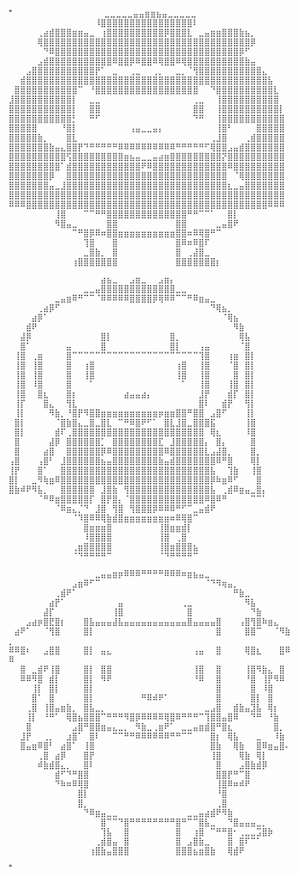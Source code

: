 "⠀⠀⠀⠀⠀⠀⠀⠀⠀⠀⠀⠀⠀⠀⠀⠀⣀⣀⣀⣀⣀⣤⣤⣶⣶⣦⣤⣀⣀⣀⣀⣀
⠀⠀⠀⠀⠀⠀⠀⠀⠀⠀⠀⠀⠀⠀⠀⠸⣿⣿⣿⣿⣿⣿⣿⣿⣿⣿⣿⣿⣿⣿⣿⣿⠇
⠀⠀⠀⠀⠀⢀⣴⣾⣿⣿⣿⣶⣶⣤⣀⠀⢰⣿⣿⣿⣿⣿⣿⣿⣿⣿⣿⡿⣿⣿⣿⣇⠀⣀⣤⣶⣶⣿⣿⣿⣷⣦⡀
⠀⠀⠀⠀⠀⢿⣿⣿⣿⣿⣿⣿⣿⣿⣿⣿⣿⣿⣿⣿⣿⣿⣿⣿⣿⣿⣿⣿⣿⣿⣿⣿⣿⣿⣿⣿⣿⣿⣿⣿⣿⣿⡿
⠀⠀⠀⠀⠀⠀⠙⠿⣿⣿⣿⣿⣿⣿⣿⣿⣿⣿⣿⣿⣿⣿⣿⣿⣿⣿⣿⣿⣿⣿⣿⣿⣿⣿⣿⣿⣿⣿⣿⣿⡿⠋
⠀⠀⠀⠀⠀⣠⣾⣿⣿⣿⣿⣿⣿⣿⣿⣿⣿⣿⠿⣿⣿⡿⠿⣿⣿⠿⢿⣿⣿⠿⢿⣿⣿⣿⣿⣿⣿⣿⣿⣿⣿⣷⣤
⠀⠀⠀⣠⣿⣿⣿⣿⣿⣿⣿⣿⣿⣿⣿⡟⠁⠀⣀⠀⠀⢀⣀⠀⠀⢀⡀⠀⠀⣀⡀⠈⢻⣿⣿⣿⣿⣿⣿⣿⣿⣿⣿⣿⣄
⠀⠀⣾⣿⣿⣿⣿⣿⣿⣿⣿⣿⣿⣿⣿⣿⣿⣿⣿⣿⣿⣿⣿⣿⣿⣿⣿⣿⣿⣿⣿⣿⣿⣿⣿⣿⣿⣿⣿⣿⣿⣿⣿⣿⣿⣧
⠀⣿⣿⣿⣿⣿⣿⣿⣿⣿⣿⣿⠉⠀⠘⣿⣿⣿⣿⣿⣿⣿⣿⣿⣿⣿⣿⣿⣿⣿⣿⣿⣿⠀⠀⠙⣿⣿⣿⣿⣿⣿⣿⣿⣿⣿⣇
⣸⣿⣿⣿⣿⣿⣿⣿⣿⣿⣿⡇⠀⠀⣀⣀⠀⠀⠀⠀⠀⠀⠀⠀⠀⠀⠀⠀⠀⠀⠀⠀⢀⣀⠀⠀⢸⣿⣿⣿⣿⣿⣿⣿⣿⣿⣿
⣿⣿⣿⣿⣿⣿⣿⣿⣿⣿⣿⡇⠀⠀⣿⣿⠀⠀⠀⠀⠀⠀⠀⠀⠀⠀⠀⠀⠀⠀⠀⠀⣿⣿⠀⠀⢸⣿⣿⣿⣿⣿⣿⣿⣿⣿⣿⡇
⣿⣿⣿⣿⣿⣿⣿⣿⣿⣿⣿⡃⠀⠀⠛⠋⠀⠀⠀⠀⠀⠀⠀⠀⠀⠀⠀⠀⠀⠀⠀⠀⠙⠛⠀⠀⢸⣿⣿⣿⣿⣿⣿⣿⣿⣿⣿⣿
⣿⣿⣿⣿⣿⠀⠀⠀⠀⠘⣿⡇⠀⠀⠀⠀⠀⠀⠀⠀⠀⢠⣤⣀⣀⣤⡄⠀⠀⠀⠀⠀⠀⠀⠀⠀⢸⣿⠃⠀⠀⠀⠀⣿⣿⣿⣿⣿
⣿⣿⣿⣿⣿⣷⡀⠀⠀⠀⣿⣇⠀⠀⠀⠀⠀⠀⠀⠀⠀⠀⠀⠀⠀⠀⠀⠀⠀⠀⠀⠀⠀⠀⠀⢀⣸⣿⠀⠀⠀⢀⣾⣿⣿⣿⣿⣿
⣿⣿⣿⣿⣿⣿⣿⣷⣤⣄⣿⣿⡟⠙⠛⠛⠛⠛⠛⠿⠿⠿⠿⠿⠿⠿⠿⠿⠿⠛⠛⠛⠛⠛⠋⢿⣿⣿⣠⣤⣾⣿⣿⣿⣿⣿⣿⣿
⣿⣿⣿⣿⣿⣿⣿⣿⣿⣿⢫⣿⣿⣿⣿⣿⣿⣿⣿⣿⣶⣦⣤⣀⣀⣤⣴⣶⣿⣿⣿⣿⣿⣿⣿⣿⣿⡝⣿⣿⣿⣿⣿⣿⣿⣿⣿⣿
⣿⣿⣿⣿⣿⣿⣿⣿⣿⠁⣾⣿⣿⣿⣿⣿⣿⣿⣿⣿⣿⣿⣿⠟⠿⣿⣿⣿⣿⣿⣿⣿⣿⣿⣿⣿⣿⣿⠿⣿⣿⣿⣿⣿⣿⣿⣿⣿
⣿⣿⣿⣿⣿⣿⣿⡿⠀⠀⣿⣿⣿⣿⣿⣿⣿⣿⣿⣿⣿⣿⣿⣿⣿⣿⣿⣿⣿⣿⣿⣿⣿⣿⣿⣿⣿⣿⠀⠈⢿⣿⣿⣿⣿⣿⣿⣿
⣿⣿⣿⣿⣿⣿⣿⣤⣀⣸⣿⣿⣿⣿⣿⣿⣿⣿⣿⣿⣿⣿⣿⣿⣿⣿⣿⣿⣿⣿⣿⣿⣿⣿⣿⣿⣿⣿⣆⣀⣤⣿⣿⣿⣿⣿⣿⣿
⣿⣿⣿⣿⣿⣿⣿⣿⣿⣿⣿⣿⣿⣿⣿⣿⣿⣿⣿⣿⣿⣿⣿⣿⣿⣿⣿⣿⣿⣿⣿⣿⣿⣿⣿⣿⣿⣿⣿⣿⣿⣿⣿⣿⣿⣿⣿⣿
⠿⠿⠿⣿⣿⣿⣿⣿⣿⣿⣿⣿⣿⣿⣿⣿⣿⣿⣿⣿⣿⣿⣿⣿⣿⣿⣿⣿⣿⣿⣿⣿⣿⣿⣿⣿⣿⣿⣿⣿⣿⣿⣿⣿⣿⠿⠿⠿
⠀⠀⠀⠀⠀⠀⠀⠀⢸⣿⠀⠀⠀⠉⠉⠛⠛⣿⣿⣿⣿⣿⣿⣿⣿⣿⣿⣿⣿⣿⣿⠛⠛⠉⠉⠁⠀⠀⣿⡇
⠀⠀⠀⠀⠀⠀⠀⠀⠻⣿⣤⣀⠀⠀⠀⠀⠀⣿⣿⠀⠀⠀⠀⠀⠀⠀⠀⠀⠀⣿⣿⠀⠀⠀⠀⠀⣀⣤⣿⠟
⠀⠀⠀⠀⠀⠀⠀⠀⠀⠀⠀⠉⠛⣿⡿⠿⠶⣿⣿⣶⣶⣶⣶⣶⣶⣶⣶⣶⣶⣿⣿⠶⠿⢿⣿⠛⠉
⠀⠀⠀⠀⠀⠀⠀⠀⠀⠀⠀⠀⠀⢹⣿⠀⠀⠀⣿⠀⠀⠀⠀⠀⠀⠀⠀⠀⠀⣿⠿⠶⠿⣿⠏
⠀⠀⠀⠀⠀⠀⠀⠀⠀⠀⠀⠀⠀⣀⣿⣷⡀⠀⣿⠀⠀⠀⠀⠀⠀⠀⠀⠀⠀⣿⠀⢀⣼⣿⣀
⠀⠀⠀⠀⠀⠀⠀⠀⠀⠀⠀⢰⣿⣿⣿⣿⣿⣿⣿⠀⠀⠀⠀⠀⠀⠀⠀⠀⠀⣿⣿⣿⣿⣿⣿⣿⡆



⠀⠀⠀⠀⠀⠀⠀⠀⠀⠀⠀⠀⠀⠀⠀⠀⣴⣦⣀⠀⠀⣠⣶⣀⠀⠀⣠⣶⡄
⠀⠀⠀⠀⠀⠀⠀⠀⠀⠀⠀⠀⠀⣀⣀⣤⣿⣿⣿⣿⣿⣿⣿⣿⣿⣿⣿⣿⣿⣀⣀
⠀⠀⠀⠀⠀⠀⠀⠀⣀⣤⣶⠿⠛⠉⠉⠈⠿⠿⠿⠿⠿⣿⣿⣿⣿⡿⢿⠿⠿⠉⠉⠛⠿⣶⣤⣀
⠀⠀⠀⠀⠀⢀⣴⡿⠋⠀⠀⠀⠀⠀⠀⠀⠀⠀⠀⠀⠀⠀⠀⠀⠀⠀⠀⠀⠀⠀⠀⠀⠀⠀⠀⠙⢿⣦⡀
⠀⠀⠀⠀⣴⡿⠁⠀⠀⠀⠀⠀⠀⠀⠀⠀⠀⠀⠀⠀⠀⠀⠀⠀⠀⠀⠀⠀⠀⠀⠀⠀⠀⠀⠀⠀⠀⠈⢿⣦
⠀⠀⠀⣾⠟⠀⠀⠀⠀⠀⠀⠀⠀⠀⠀⠀⠀⠀⠀⠀⠀⠀⠀⠀⠀⠀⠀⠀⠀⠀⠀⠀⠀⠀⠀⠀⠀⠀⠀⠻⣷
⠀⠀⣼⡿⠀⠀⠀⠀⠀⠀⠀⠀⠀⠀⠀⠀⣿⡇⠀⠀⠀⠀⠀⠀⠀⠀⠀⠀⣿⡀⠀⠀⠀⠀⠀⠀⠀⠀⠀⠀⢿⣧
⠀⠀⣿⠁⠀⠀⠀⠀⠀⠀⣤⠀⠀⠀⠀⠀⣿⠀⠀⠀⠀⠀⠀⠀⠀⠀⠀⠀⣿⡇⠀⠀⠀⢠⣤⠀⠀⠀⠀⠀⠈⣿
⠀⢸⣿⠀⢀⣶⠀⠀⠀⠀⣿⠉⠉⠉⠉⠉⠉⠉⠉⠉⠉⠉⠉⠉⠉⠉⠉⠉⠉⠉⠉⠉⠉⢹⣿⠀⠀⠀⢰⣶⠀⣿⡇
⠀⢸⣿⠀⢸⣿⠀⠀⠀⠀⣿⠀⠀⢰⣿⠀⠀⠀⠀⠀⠀⠀⠀⠀⠀⠀⠀⠀⠀⢰⣿⠀⠀⢸⣿⠀⠀⠀⠈⣿⠀⣿⡇
⠀⢸⣿⠀⢸⣿⠀⠀⠀⠀⣿⠀⠀⢸⣿⠀⠀⠀⠀⠀⠀⠀⠀⠀⠀⠀⠀⠀⠀⢸⣿⠀⠀⢸⣿⠀⠀⠀⠀⣿⠀⣿⡇
⠀⢸⣿⠀⠸⣿⠀⠀⠀⠀⣿⠀⠀⠀⠁⠀⠀⠀⠀⠀⠀⠀⠀⠀⠀⠀⠀⠀⠀⠀⠁⠀⠀⢸⣿⠀⠀⠀⢸⣿⠀⣿⡇
⠀⢸⣿⠀⠀⣿⣆⠀⠀⠀⣿⡆⠀⠀⠀⠀⠀⠀⠀⠀⣴⣤⣤⣴⡄⠀⠀⠀⠀⠀⠀⠀⠀⣸⡟⠀⠀⠀⣾⡏⠀⣿⡇
⠀⢸⡏⠀⠀⠀⣿⣄⠀⠀⢻⣇⠀⠀⠀⠀⠀⠀⠀⠀⠀⠀⠀⠀⠀⠀⠀⠀⠀⠀⠀⠀⠀⣿⠇⠀⠀⣾⡟⠀⠀⢻⡇
⠀⢸⡇⠀⠀⠀⠀⠻⣷⡀⠘⣿⡟⠻⣿⣿⣶⣶⣶⣶⣶⣶⣶⣶⣶⣶⡶⣶⣶⣿⣿⠛⣿⣿⠀⣠⣿⠋⠀⠀⠀⢸⡇
⠀⣿⡇⠀⠀⠀⠀⠀⠈⣿⣷⣿⣄⣀⣿⣀⣿⣇⠀⠉⠛⠿⣿⠟⠋⠁⠀⣿⣇⣸⣿⣀⣿⣿⣿⣯⠀⠀⠀⠀⠀⢸⣿
⠀⣿⡇⠀⠀⠀⠀⠀⣾⠏⢀⣿⣿⣿⣿⣿⣿⣿⣿⣿⣿⣿⣿⣿⣿⣿⣿⣿⣿⣿⣿⣿⣿⣿⠀⢿⣆⠀⠀⠀⠀⠸⣿
⠀⣿⠀⠀⠀⠀⠀⣼⡿⠀⣿⣿⣿⣿⣿⣿⡁⠀⣿⣿⣿⣿⣿⣿⣿⣿⣏⠀⣸⣿⣿⣿⣿⣿⡄⠀⣿⡄⠀⠀⠀⠀⣿
⠀⣿⠀⠀⠀⠀⣴⣿⠀⠀⣿⣿⣿⣿⣿⣿⡿⠿⣿⣿⣿⣿⣿⣿⣿⣿⣿⠿⣿⣿⣿⣿⣿⣿⣇⣠⣼⣿⡀⠀⠀⠀⣿⡀
⢠⣿⠀⠀⠀⢠⣿⠃⠀⣸⣿⣿⣿⣿⣿⣿⣦⣤⣿⣿⣿⣿⣿⣿⣿⣿⣷⣤⣾⣿⣿⣿⣿⣿⣿⣿⠿⠛⣿⠀⠀⠀⢿⡇
⢸⡟⠀⠀⠀⣿⠁⠀⠀⣿⣿⣿⣿⣿⣿⣿⣿⣿⣿⣿⣿⣿⣿⣿⣿⣿⣿⣿⣿⣿⣿⣿⣿⣿⣿⣧⠀⠀⢹⣷⠀⠀⢸⣿
⣿⡇⠀⠀⣀⠻⢷⣶⠿⣿⣿⣿⣿⣿⣿⣿⣿⣿⣿⣿⣿⣿⣿⣿⣿⣿⣿⣿⣿⣿⣿⣿⣿⣿⣿⡿⠷⣶⠿⠋⠀⠀⠀⣿
⣿⣷⠾⠟⠻⣧⡀⠀⠀⣿⣿⣿⣿⣿⣿⠀⣸⣿⣷⠀⢻⣿⣿⣿⣿⣿⣿⣿⣿⣿⣿⣿⣿⣿⣿⣧⠀⢀⣾⠿⣶⣤⣀⣿⡄
⠀⠀⠀⠀⠀⠈⠛⠿⣶⣿⣿⣿⣿⣿⡏⠀⣿⡟⣿⡄⠈⣿⣿⣿⣿⣿⣿⣿⣿⣿⣿⣿⣿⣿⠿⣿⠿⠛⠀⠀⠀⠀⠉⠉⠁
⠀⠀⠀⠀⠀⠀⠀⠀⠈⠿⣶⣄⡈⠙⠀⣸⣿⠀⢻⣿⠀⢻⣿⣿⣿⡿⠿⠿⠿⠛⠋⠉⣀⣤⣾⠟
⠀⠀⠀⠀⠀⠀⠀⠀⠀⠀⠀⠈⠹⣿⠿⠿⢿⣷⣾⣿⣶⣶⣶⣶⣶⣶⣶⣶⠶⠿⢿⣿⠉
⠀⠀⠀⠀⠀⠀⠀⠀⠀⠀⠀⠀⠀⣿⣶⣶⣶⣿⠀⠀⠀⠀⠀⠀⠀⠀⢸⣿⣶⣶⣾⡇
⠀⠀⠀⠀⠀⠀⠀⠀⠀⠀⠀⠀⠀⠸⣿⣿⣿⣿⠀⠀⠀⠀⠀⠀⠀⠀⢸⣿⠀⢀⣿
⠀⠀⠀⠀⠀⠀⠀⠀⠀⠀⠀⢀⣶⣿⣿⣿⣿⣿⠀⠀⠀⠀⠀⠀⠀⠀⢸⣿⣶⣿⣿⣿⣦
⠀⠀⠀⠀⠀⠀⠀⠀⠀⠀⠀⠈⠙⠛⠛⠛⠛⠉⠀⠀⠀⠀⠀⠀⠀⠀⠈⠙⠛⠛⠛⠛⠉


⠀⠀⠀⠀⠀⠀⠀⠀⠀⠀⠀⠀⠀⠀⠀⣀⣤⣤⣶⡶⠿⠿⠿⠛⠛⠛⠛⠿⠿⠿⠶⣶⣦⣤⣀
⠀⠀⠀⠀⠀⠀⠀⠀⠀⠀⠀⣠⣶⠿⠋⠉⠀⠀⠀⠀⠀⠀⠀⠀⠀⠀⠀⠀⠀⠀⠀⠀⠀⠀⠈⠙⠻⢶⣤⡀
⠀⠀⠀⠀⠀⠀⠀⠀⢀⣾⠟⠁⠀⠀⠀⠀⠀⠀⠀⠀⠀⠀⠀⠀⠀⠀⠀⠀⠀⠀⠀⠀⠀⠀⠀⠀⠀⠀⠀⠛⣷⣀
⠀⠀⠀⠀⠀⠀⠀⣴⡟⠁⠀⠀⠀⠀⠀⠀⠀⠀⠀⣤⠀⠀⠀⠀⠀⠀⠀⠀⠀⠀⢀⣀⠀⠀⠀⠀⠀⠀⠀⠀⠀⠻⣧
⠀⠀⠀⠀⠀⠀⣼⡏⠀⠀⠀⠀⠀⠀⠀⠀⠀⠀⢸⣿⠀⠀⠀⠀⠀⠀⠀⠀⠀⠀⠀⣿⠀⠀⠀⠀⠀⠀⠀⠀⠀⠀⠙⣷
⠀⠀⠀⣠⣴⡶⣿⣟⣿⡆⠀⠀⠀⣿⣧⣤⣤⣤⣼⣧⣤⣤⣤⣤⣤⣤⣤⣤⣤⣤⣤⣿⣤⣤⣤⣤⣿⠀⠀⠀⢠⣿⢻⣿⠷⣶⣄
⠀⣴⠟⠁⠀⠀⠈⢻⣿⠀⠀⠀⠀⣿⡇⠀⠀⠀⠀⠀⠀⠀⠀⠀⠀⠀⠀⠀⠀⠀⠀⠀⠀⠀⠀⠀⣿⠀⠀⠀⠀⣿⣿⠉⠀⠀⠈⠻⣷⡀
⠿⠿⣿⠆⠀⠀⣠⣿⣿⠀⠀⠀⠀⣿⡇⠀⣤⣄⠀⠀⠀⠀⠀⠀⠀⠀⠀⠀⠀⠀⠀⠀⢠⣤⠀⠀⣿⠀⠀⠀⠀⢿⣿⣆⠀⠀⠀⣿⠿⠿
⠀⠀⣿⠀⣀⣾⠟⢸⣿⠀⠀⠀⠀⣿⡇⠀⣿⣿⠀⠀⠀⠀⠀⠀⠀⠀⠀⠀⠀⠀⠀⠀⢸⣿⠀⠀⣿⠀⠀⠀⠀⢸⣿⠻⣷⣄⠀⣿
⠀⠀⠿⠿⠻⣿⠀⣾⡇⠀⠀⠀⠀⣿⡇⠀⠻⠟⠀⠀⠀⠀⠀⠀⠀⠀⠀⠀⠀⠀⠀⠀⠘⠿⠀⠀⣿⠀⠀⠀⠀⠘⣿⠀⢸⡟⠻⠿
⠀⠀⠀⠀⢸⡇⠀⣿⡇⠀⠀⠀⠀⣿⡇⠀⠀⠀⠀⠀⠀⠀⠀⠀⠀⠀⠀⠀⠀⠀⠀⠀⠀⠀⠀⠀⣿⠀⠀⠀⠀⠀⣿⠀⠸⣿
⠀⠀⠀⠀⣿⠁⠀⣿⠀⠀⠀⠀⠀⣿⡇⠀⠀⠀⠀⠀⠀⠀⠀⠛⠿⠾⠟⠁⠀⠀⠀⠀⠀⠀⠀⠀⣿⠀⠀⠀⠀⠀⣿⡇⠀⣿
⠀⠀⠀⢀⣿⠀⢸⣿⣤⣶⣷⡀⠀⣿⣧⣀⡀⠀⠀⠀⠀⠀⠀⠀⠀⠀⠀⠀⠀⠀⠀⠀⠀⠀⣀⣠⣿⠀⠀⣾⣷⣤⣹⣧⠀⢿⡆
⠀⠀⠀⢸⡇⠀⠘⠛⠁⠀⢿⣿⣦⣿⣿⣿⠉⠛⠛⠛⠻⣿⡿⠿⠿⠿⠿⢿⣿⠿⠛⠛⠛⠉⢹⣿⣿⣤⣿⠿⠀⠀⠙⠛⠀⠘⣷
⠀⠀⠀⣿⠀⠀⠀⠀⠀⠀⠀⣠⣿⠛⣿⣿⣶⣤⣄⣀⡀⠀⠻⣷⣀⢀⣶⠟⠁⠀⣀⣀⣤⣶⣾⣿⠛⣿⣆⠀⠀⠀⠀⠀⠀⠀⣿⡀
⠀⠀⣸⡟⠀⠀⢀⡀⠀⠀⣰⣿⠁⠀⣿⠇⠀⠀⠉⠉⠛⠛⠿⠿⠿⠿⠿⠿⠛⠛⠉⠉⠀⠀⠀⣿⡆⠀⢿⣧⠀⠀⠀⣀⠀⠀⠸⣷
⠀⠀⣿⣤⣶⠿⣿⠃⠀⣴⣿⠁⠀⢸⣿⠀⠀⠀⠀⠀⠀⠀⠀⠀⠀⠀⠀⠀⠀⠀⠀⠀⠀⠀⠀⣿⣷⠀⠀⢿⣷⠀⠀⣿⠿⣶⣤⣿⠄
⠀⠀⠀⠀⠀⢀⣿⠀⣴⡿⠀⠀⠀⣿⡟⠀⠀⠀⠀⠀⠀⠀⠀⠀⠀⠀⠀⠀⠀⠀⠀⠀⠀⠀⠀⢸⣿⠀⠀⠀⢿⣷⠀⢿⡇
⠀⠀⠀⠀⠀⠾⣷⣾⣿⣄⡀⠀⠀⣿⠇⠀⠀⠀⠀⠀⠀⠀⠀⠀⠀⠀⠀⠀⠀⠀⠀⠀⠀⠀⠀⠀⣿⠀⠀⠀⣠⣿⣷⣾⡿
⠀⠀⠀⠀⠀⠀⠀⠀⣾⠋⠙⠛⣿⣿⠀⠀⠀⠀⠀⠀⠀⠀⠀⠀⠀⠀⠀⠀⠀⠀⠀⠀⠀⠀⠀⠀⣿⣿⡟⠛⠉⣿
⠀⠀⠀⠀⠀⠀⠀⠀⠙⠷⠶⠿⢿⣿⠀⠀⠀⠀⠀⠀⠀⠀⠀⠀⠀⠀⠀⠀⠀⠀⠀⠀⠀⠀⠀⠀⢸⣿⠿⠶⠾⠟
⠀⠀⠀⠀⠀⠀⠀⠀⠀⠀⠀⠀⣿⡇⠀⠀⠀⠀⠀⠀⠀⠀⠀⠀⠀⠀⠀⠀⠀⠀⠀⠀⠀⠀⠀⠀⠘⣿
⠀⠀⠀⠀⠀⠀⠀⠀⠀⠀⠀⠀⣿⡀⠀⠀⠀⠀⠀⠀⠀⠀⠀⠀⠀⠀⠀⠀⠀⠀⠀⠀⠀⠀⠀⠀⢀⣿
⠀⠀⠀⠀⠀⠀⠀⠀⠀⠀⠀⠀⠀⠙⠿⣶⣤⣀⣀⠀⠀⠀⠀⠀⠀⠀⠀⠀⠀⠀⠀⣀⣀⣤⣴⣾⠟⠻⣷
⠀⠀⠀⠀⠀⠀⠀⠀⠀⠀⠀⠀⠀⠀⠀⠀⣿⠉⠉⠙⣿⠛⠛⠛⠛⠛⠛⠛⠛⣿⠛⠉⠉⣿⣧⣀⠀⠀⠙⣿⣤⣤⣤⣀⡀
⠀⠀⠀⠀⠀⠀⠀⠀⠀⠀⠀⠀⠀⠀⠀⠀⢹⣧⠀⠀⣿⠀⠀⠀⠀⠀⠀⠀⠀⣿⠀⠀⢰⣿⠀⠉⠛⠛⣿⠂⢀⣀⣀⣩⣿⡷
⠀⠀⠀⠀⠀⠀⠀⠀⠀⠀⠀⠀⠀⠀⠀⢀⣾⣿⣤⠀⣿⠀⠀⠀⠀⠀⠀⠀⠀⣿⠀⣠⣿⣷⣀⠀⠀⠀⣿⠀⣿⠏⠉⠁
⠀⠀⠀⠀⠀⠀⠀⠀⠀⠀⠀⠀⠀⠀⢰⣿⣷⣤⣿⣿⣿⠀⠀⠀⠀⠀⠀⠀⠀⣿⣿⣿⣦⣶⣿⣷⠀⠀⢿⣾⠟


" 
